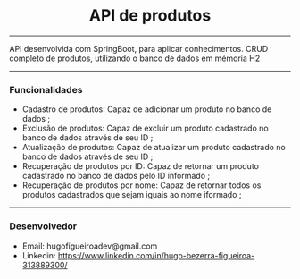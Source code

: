 <h1 style="text-align: center;">API de produtos</h1>
<hr>

<p>API desenvolvida com SpringBoot, para aplicar conhecimentos. CRUD completo de produtos, utilizando o banco de dados em mémoria H2</p>
<hr>

<h3>Funcionalidades</h3>
<ul>
    <li>Cadastro de produtos: Capaz de adicionar um produto no banco de dados ; </li>
    <li>Exclusão de produtos: Capaz de excluir um produto cadastrado no banco de dados através de seu ID ; </li>
    <li>Atualização de produtos: Capaz de atualizar um produto cadastrado no banco de dados através de seu ID ; </li>
    <li>Recuperação de produtos por ID: Capaz de retornar um produto cadastrado no banco de dados pelo ID informado ; </li>
    <li>Recuperação de produtos por nome: Capaz de retornar todos os produtos cadastrados que sejam iguais ao nome iformado ; </li>
</ul>
<hr>

<h3>Desenvolvedor</h3>
<ul>
    <li>Email: hugofigueiroadev@gmail.com</li>
    <li>Linkedin: <a href="https://www.linkedin.com/in/hugo-bezerra-figueiroa-313889300/">https://www.linkedin.com/in/hugo-bezerra-figueiroa-313889300/</a></li>
</ul>
